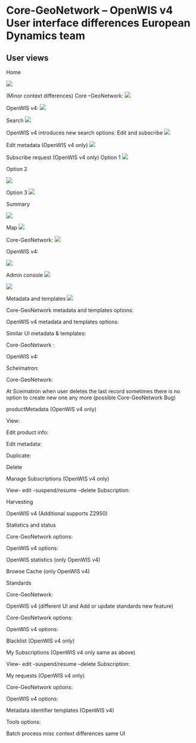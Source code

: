 




Core-GeoNetwork – OpenWIS v4 User interface differences European Dynamics team
========================================================================




User views
----------

 Home


[![](https://github.com/NMichas/openwis-draft-analysis/blob/master/img/1.png?raw=true)](https://github.com/NMichas/openwis-draft-analysis/blob/master/img/1.png)

(Minor context differences)
Core –GeoNetwork:
![](https://github.com/NMichas/openwis-draft-analysis/blob/master/img/2.png?raw=true)

 

OpenWIS v4:
 ![](https://github.com/NMichas/openwis-draft-analysis/blob/master/img/3.png?raw=true)


Search
![](https://github.com/NMichas/openwis-draft-analysis/blob/master/img/4.png?raw=true)
 
OpenWIS v4 introduces new search options: Edit and subscribe 
![](https://github.com/NMichas/openwis-draft-analysis/blob/master/img/5.png?raw=true)
 

Edit metadata (OpenWIS v4 only)
![](https://github.com/NMichas/openwis-draft-analysis/blob/master/img/6.png?raw=true) 


Subscribe request (OpenWIS v4 only)
Option 1
![](https://github.com/NMichas/openwis-draft-analysis/blob/master/img/7.png?raw=true)


Option 2

 ![](https://github.com/NMichas/openwis-draft-analysis/blob/master/img/8.png?raw=true)



Option 3
 ![](https://github.com/NMichas/openwis-draft-analysis/blob/master/img/9.png?raw=true)

Summary

  ![](https://github.com/NMichas/openwis-draft-analysis/blob/master/img/10.png?raw=true)



Map
 ![](https://github.com/NMichas/openwis-draft-analysis/blob/master/img/11.png?raw=true)

 
Core-GeoNetwork:
  ![](https://github.com/NMichas/openwis-draft-analysis/blob/master/img/12.png?raw=true)

OpenWIS v4:

 ![](https://github.com/NMichas/openwis-draft-analysis/blob/master/img/13.png?raw=true)
 
Admin console 
![](https://github.com/NMichas/openwis-draft-analysis/blob/master/img/14.png?raw=true)

 ![](https://github.com/NMichas/openwis-draft-analysis/blob/master/img/15.png?raw=true)


Metadata and templates
  ![](https://github.com/NMichas/openwis-draft-analysis/blob/master/img/16.png?raw=true)



Core-GeoNetwork metadata and templates options:

 

OpenWIS v4 metadata and templates options:
 
Similar UI metadata & templates:

Core-GeoNetwork :
 


OpenWIS v4:
 

Scheimatron:
 
Core-GeoNetwork:
 
At Sceimatron when user deletes the last record sometimes there is no option to create new one any more (possible Core-GeoNetwork Bug)
 
productMetadata (OpenWIS v4 only)

 


 
View:
 
Edit product info:
 

Edit metadata:

 








Duplicate:
 
Delete
 





Manage Subscriptions (OpenWIS v4 only)

View- edit -suspend/resume –delete Subscription:
 

Harvesting
 

OpenWIS v4 (Additional supports Z2950)
 


Statistics and status
 


Core-GeoNetwork options:
 



OpenWIS v4 options:

 

OpenWIS statistics (only OpenWIS v4)

 


Browse Cache (only OpenWIS v4)

 







Standards
 
Core-GeoNetwork:
 

OpenWIS v4 (different UI and Add or update standards new feature)
 

 

Core-GeoNetwork options:
 

OpenWIS v4 options:
 


Blacklist (OpenWIS v4 only)
 

My Subscriptions (OpenWIS v4 only same as above)

View- edit -suspend/resume –delete Subscription:
 


My requests (OpenWIS v4 only)
 

 

Core-GeoNetwork options:
 

OpenWIS v4 options:
 

Metadata identifier templates (OpenWIS v4)

 

 

Tools options:
 
 

Batch process misc context differences same UI
